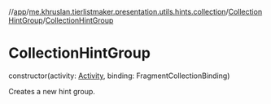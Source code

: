 //[app](../../../index.md)/[me.khruslan.tierlistmaker.presentation.utils.hints.collection](../index.md)/[CollectionHintGroup](index.md)/[CollectionHintGroup](-collection-hint-group.md)

# CollectionHintGroup

constructor(activity: [Activity](https://developer.android.com/reference/kotlin/android/app/Activity.html), binding: FragmentCollectionBinding)

Creates a new hint group.
